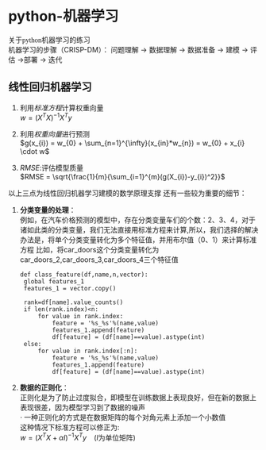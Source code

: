 # python-机器学习
<font face="仿宋"> 关于python机器学习的练习 </font>  
机器学习的步骤（CRISP-DM）：
问题理解 $\longrightarrow$ 数据理解 $\longrightarrow$ 数据准备 $\longrightarrow$ 建模 $\longrightarrow$ 评估 $\longrightarrow$部署 $\longrightarrow$ 迭代

## 线性回归机器学习 

1. 利用*标准方程*计算权重向量  
   $w = (X^{T}X)^{-1}X^{T}y$
     
2. 利用*权重向量*进行预测  
   $g(x_{i}) = w_{0} + \sum_{n=1}^{\infty}(x_{in}*w_{n}) = w_{0} + x_{i} \cdot w$ 
    
3. *RMSE*:评估模型质量  
   $RMSE = \sqrt{\frac{1}{m}{\sum_{i=1}^{m}(g(X_{i})-y_{i})^2}}$
  
以上三点为线性回归机器学习建模的数学原理支撑
还有一些较为重要的细节：
1. **分类变量的处理**：  
   例如，在汽车价格预测的模型中，存在分类变量车们的个数：2、3、4，对于诸如此类的分类变量，我们无法直接用标准方程来计算,所以，我们选择的解决办法是，将单个分类变量转化为多个特征值，并用布尔值（0、1）来计算标准方程
   比如，将car_doors这个分类变量转化为car_doors_2,car_doors_3,car_doors_4三个特征值
   ```
   def class_feature(df,name,n,vector):
    global features_1
    features_1 = vector.copy()

    rank=df[name].value_counts()
    if len(rank.index)<n:
        for value in rank.index:
            feature = '%s_%s'%(name,value)
            features_1.append(feature)
            df[feature] = (df[name]==value).astype(int)
    else:
        for value in rank.index[:n]:
            feature = '%s_%s'%(name,value)
            features_1.append(feature)
            df[feature] = (df[name]==value).astype(int)
   ```  
3. **数据的正则化**：   
   正则化是为了防止过度拟合，即模型在训练数据上表现良好，但在新的数据上表现很差，因为模型学习到了数据的噪声  
   · 一种正则化的方式是在数据矩阵的每个对角元素上添加一个小数值  
   这种情况下标准方程可以修正为:  
      $w = (X^{T}X+\alpha I)^{-1}X^{T}y$ &ensp; ($I$为单位矩阵)

